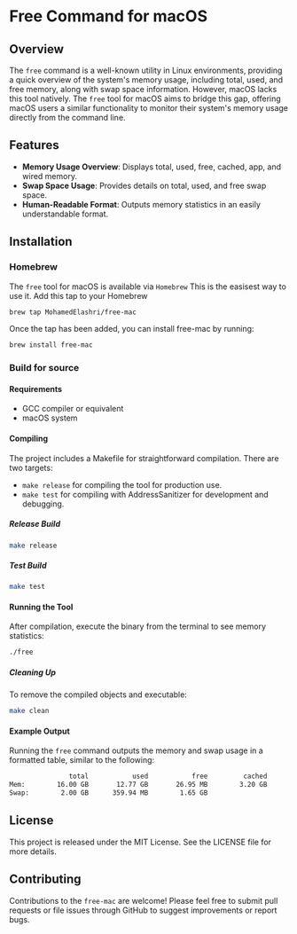 # Free Command for macOS

## Overview
The `free` command is a well-known utility in Linux environments, providing a quick overview of the system's memory usage, including total, used, and free memory, along with swap space information. However, macOS lacks this tool natively. The `free` tool for macOS aims to bridge this gap, offering macOS users a similar functionality to monitor their system's memory usage directly from the command line.

## Features
- **Memory Usage Overview**: Displays total, used, free, cached, app, and wired memory.
- **Swap Space Usage**: Provides details on total, used, and free swap space.
- **Human-Readable Format**: Outputs memory statistics in an easily understandable format.

## Installation

### Homebrew
The `free` tool for macOS is available via `Homebrew` This is the easisest way to use it. Add this tap to your Homebrew

```bash
brew tap MohamedElashri/free-mac
```

Once the tap has been added, you can install free-mac by running:

```bash
brew install free-mac
```

### Build for source

#### Requirements
- GCC compiler or equivalent
- macOS system

#### Compiling
The project includes a Makefile for straightforward compilation. There are two targets:
- `make release` for compiling the tool for production use.
- `make test` for compiling with AddressSanitizer for development and debugging.

##### Release Build
```bash
make release
```

##### Test Build

```bash
make test
```


#### Running the Tool
After compilation, execute the binary from the terminal to see memory statistics:

```bash
./free
```


##### Cleaning Up

To remove the compiled objects and executable:

```bash
make clean
```

#### Example Output
Running the `free` command outputs the memory and swap usage in a formatted table, similar to the following:

```bash
               total           used           free         cached            app          wired
Mem:        16.00 GB       12.77 GB       26.95 MB        3.20 GB        5.15 GB        1.99 GB
Swap:        2.00 GB      359.94 MB        1.65 GB
```



## License

This project is released under the MIT License. See the LICENSE file for more details.

## Contributing

Contributions to the `free-mac` are welcome! Please feel free to submit pull requests or file issues through GitHub to suggest improvements or report bugs.



